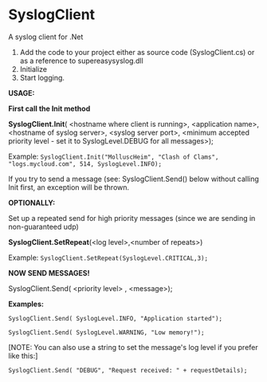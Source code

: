 # **SyslogClient**
A syslog client for .Net

1. Add the code to your project either as source code (SyslogClient.cs) or as a reference to supereasysyslog.dll
2. Initialize
3. Start logging.

**USAGE:**

**First call the Init method**

**SyslogClient.Init**( \<hostname where client is running>, \<application name>, \<hostname of syslog server>, \<syslog server port>, \<minimum accepted priority level - set it to SyslogLevel.DEBUG for all messages>);

Example: ```SyslogClient.Init("MolluscHeim", "Clash of Clams", "logs.mycloud.com", 514, SyslogLevel.INFO);```

If you try to send a message (see: SyslogClient.Send() below without calling Init first, an exception will be thrown.

**OPTIONALLY:** 

Set up a repeated send for high priority messages (since we are sending in non-guaranteed udp)

**SyslogClient.SetRepeat**(\<log level>,\<number of repeats>)

Example: ```SyslogClient.SetRepeat(SyslogLevel.CRITICAL,3);```

**NOW SEND MESSAGES!**

SyslogClient.Send( \<priority level> , \<message>);

**Examples:**

```SyslogClient.Send( SyslogLevel.INFO, "Application started");```

```SyslogClient.Send( SyslogLevel.WARNING, "Low memory!");```

[NOTE: You can also use a string to set the message's log level if you prefer like this:]

```SyslogClient.Send( "DEBUG", "Request received: " + requestDetails);```
